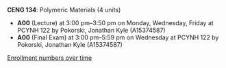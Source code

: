 **CENG 134**: Polymeric Materials (4 units)

- **A00** (Lecture) at 3:00 pm–3:50 pm on Monday, Wednesday, Friday at PCYNH 122 by Pokorski, Jonathan Kyle (A15374587)
- **A00** (Final Exam) at 3:00 pm–5:59 pm on Wednesday at PCYNH 122 by Pokorski, Jonathan Kyle (A15374587)

[Enrollment numbers over time](./CENG134.tsv)
